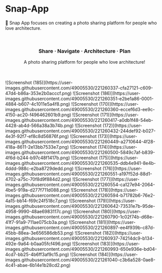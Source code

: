 # Snap-App
📸 Snap App focuses on creating a photo sharing platform for people who love architecture.
<div id="top"></div>

<!-- ----------------------------------------- -->

<!-- BADGES/SHIELDS SECTION -->
<!-- REFERENCE STYLE FOR READABILITY -->
<div align='center' markdown="1">



</div>
<br />

<!-- ----------------------------------------- -->

<!-- HEAD SECTION -->
<div align="center">

  <!-- PROJECT LOGO / TITLE -->

  <h3>Share · Navigate · Architecture · Plan</h3>

  <p>
   A photo sharing platform for people who love architecture!
  </p>

  <br />
</div>

<br />
![Screenshot (185)](https://user-images.githubusercontent.com/49005530/221260337-cfa27121-c609-47d4-b86a-353e2b0acccf.png)
![Screenshot (186)](https://user-images.githubusercontent.com/49005530/221260351-e2be1a86-0001-4884-b607-4c1011e5a4f8.png)
![Screenshot (170)](https://user-images.githubusercontent.com/49005530/221260360-eccef6d3-ee9c-4150-ac20-f496462601b9.png)
![Screenshot (171)](https://user-images.githubusercontent.com/49005530/221260417-a0db1f48-54eb-4428-ab4d-566a38a3b74b.png)
![Screenshot (172)](https://user-images.githubusercontent.com/49005530/221260432-244def92-b027-4e3f-92f7-ef8c8d56876f.png)
![Screenshot (173)](https://user-images.githubusercontent.com/49005530/221260449-a2710644-4f28-418a-8611-2e13bb7533e7.png)
![Screenshot (174)](https://user-images.githubusercontent.com/49005530/221260500-5849c7af-b839-4f6d-b244-b97c48f1417b.png)
![Screenshot (175)](https://user-images.githubusercontent.com/49005530/221260535-ddb4e941-8e4b-4ddd-988c-e2ba8729dedd.png)
![Screenshot (176)](https://user-images.githubusercontent.com/49005530/221260551-a197f52d-88d1-4702-a75c-70f8d9f884d2.png)
![Screenshot (177)](https://user-images.githubusercontent.com/49005530/221260554-ca127e94-2064-4be5-919a-d277f711d088.png)
![Screenshot (178)](https://user-images.githubusercontent.com/49005530/221260594-b71782b6-76e2-4a15-bb14-f69c24f518c7.png)
![Screenshot (179)](https://user-images.githubusercontent.com/49005530/221260642-73531e7b-95de-4958-9990-48ae6983117c.png)
![Screenshot (180)](https://user-images.githubusercontent.com/49005530/221260790-1c02f74b-d68e-41f7-91a9-711ae075cb3a.png)
![Screenshot (181)](https://user-images.githubusercontent.com/49005530/221260897-ee4f939b-c87d-45bb-88ea-3e656586db53.png)
![Screenshot (182)](https://user-images.githubusercontent.com/49005530/221260937-74214dc9-b134-492e-9a64-b0aa05fcf496.png)
![Screenshot (183)](https://user-images.githubusercontent.com/49005530/221260993-650e936e-bd04-4cd7-bb25-4b6ff3af9c15.png)
![Screenshot (184)](https://user-images.githubusercontent.com/49005530/221261040-c3b6a528-0ae8-4c41-abae-6b14e1b28cd2.png)
